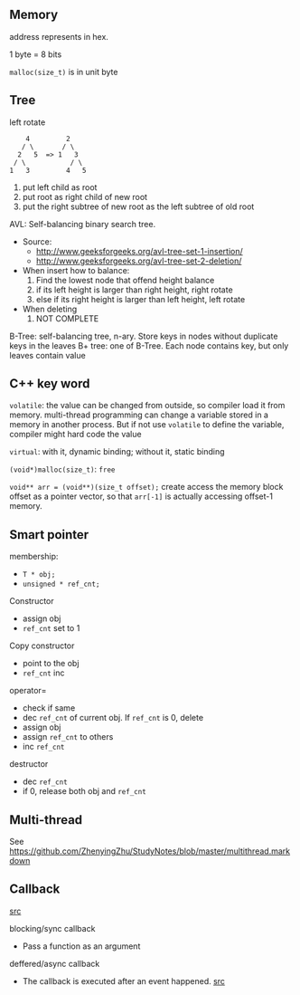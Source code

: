 ## Memory
address represents in hex.

1 byte = 8 bits

`malloc(size_t)` is in unit byte

## Tree
left rotate
```
    4         2
   / \       / \
  2   5  => 1   3
 / \           / \
1   3         4   5
```
1. put left child as root
2. put root as right child of new root
3. put the right subtree of new root as the left subtree of old root

AVL: Self-balancing binary search tree.
- Source:
  - http://www.geeksforgeeks.org/avl-tree-set-1-insertion/
  - http://www.geeksforgeeks.org/avl-tree-set-2-deletion/
- When insert how to balance:
  1. Find the lowest node that offend height balance
  2. if its left height is larger than right height, right rotate
  3. else if its right height is larger than left height, left rotate
- When deleting
  1. NOT COMPLETE

B-Tree: self-balancing tree, n-ary. Store keys in nodes without duplicate keys in the leaves
B+ tree: one of B-Tree. Each node contains key, but only leaves contain value

## C++ key word
`volatile`: the value can be changed from outside, so compiler load it from memory. multi-thread programming can change a variable stored in a memory in another process. But if not use `volatile` to define the variable, compiler might hard code the value

`virtual`: with it, dynamic binding; without it, static binding

`(void*)malloc(size_t)`: `free`

`void** arr = (void**)(size_t offset);` create access the memory block offset as a pointer vector, so that `arr[-1]` is actually accessing offset-1 memory.

## Smart pointer
membership:
- `T * obj;`
- `unsigned * ref_cnt;`

Constructor
- assign obj
- `ref_cnt` set to 1

Copy constructor
- point to the obj
- `ref_cnt` inc

operator=
- check if same
- dec `ref_cnt` of current obj. If `ref_cnt` is 0, delete
- assign obj
- assign `ref_cnt` to others
- inc `ref_cnt`

destructor
- dec `ref_cnt`
- if 0, release both obj and `ref_cnt`

## Multi-thread
See https://github.com/ZhenyingZhu/StudyNotes/blob/master/multithread.markdown

## Callback
[src](https://en.wikipedia.org/wiki/Callback_(computer_programming))

blocking/sync callback
- Pass a function as an argument

deffered/async callback
- The callback is executed after an event happened. [src](http://softwareengineering.stackexchange.com/questions/143623/what-are-deferred-callbacks)


